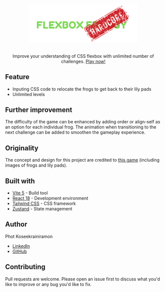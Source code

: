 # <p align="center"><a href=""><img width="350" src="./public/logo.png"></a></p>

<p align="center">Improve your understanding of CSS flexbox with unlimited number of challenges. <a href="">Play now!</a></p>

## Feature
- Inputing CSS code to relocate the frogs to get back to their lily pads
- Unlimited levels

## Further improvement
The difficulty of the game can be enhanced by adding order or align-self as an option for each individual frog. The animation when transitioning to the next challenge can be added to smoothen the gameplay experience.

## Originality
The concept and design for this project are credited to [this game](https://flexboxfroggy.com/) (including images of frogs and lily pads).

## Built with

- [Vite 5](https://vitejs.dev/) - Build tool
- [React 18](https://react.dev/) - Development environment
- [Tailwind CSS](https://tailwindcss.com/) - CSS framework
- [Zustand](https://zustand-demo.pmnd.rs/) - State management

## Author
Phot Koseekrainiramon
- [LinkedIn](https://www.linkedin.com/in/phot-kosee/)
- [GitHub](https://github.com/photkosee)

## Contributing

Pull requests are welcome. Please open an issue first to discuss what you'd like to improve or any bug you'd like to fix.
